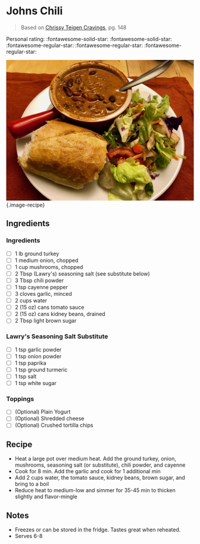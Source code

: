 # Johns Chili

> Based on [Chrissy Teigen Cravings], pg. 148

<!-- {cts} rating=2; (User can specify rating on scale of 1-5) -->

Personal rating: :fontawesome-solid-star: :fontawesome-solid-star: :fontawesome-regular-star: :fontawesome-regular-star: :fontawesome-regular-star:

<!-- {cte} -->

<!-- {cts} name_image=johns_chili.jpeg; (User can specify image name) -->

![johns_chili.jpeg](./johns_chili.jpeg){.image-recipe}

<!-- {cte} -->

## Ingredients

### Ingredients

- [ ] 1 lb ground turkey
- [ ] 1 medium onion, chopped
- [ ] 1 cup mushrooms, chopped
- [ ] 2 Tbsp (Lawry's) seasoning salt (see substitute below)
- [ ] 3 Tbsp chili powder
- [ ] 1 tsp cayenne pepper
- [ ] 3 cloves garlic, minced
- [ ] 2 cups water
- [ ] 2 (15 oz) cans tomato sauce
- [ ] 2 (15 oz) cans kidney beans, drained
- [ ] 2 Tbsp light brown sugar

### Lawry's Seasoning Salt Substitute

- [ ] 1 tsp garlic powder
- [ ] 1 tsp onion powder
- [ ] 1 tsp paprika
- [ ] 1 tsp ground turmeric
- [ ] 1 tsp salt
- [ ] 1 tsp white sugar

### Toppings

- [ ] (Optional) Plain Yogurt
- [ ] (Optional) Shredded cheese
- [ ] (Optional) Crushed tortilla chips

## Recipe

- Heat a large pot over medium heat. Add the ground turkey, onion, mushrooms, seasoning salt (or substitute), chili powder, and cayenne
- Cook for 8 min. Add the garlic and cook for 1 additional min
- Add 2 cups water, the tomato sauce, kidney beans, brown sugar, and bring to a boil
- Reduce heat to medium-low and simmer for 35-45 min to thicken slightly and flavor-mingle

## Notes

- Freezes or can be stored in the fridge. Tastes great when reheated.
- Serves 6-8

[chrissy teigen cravings]: https://www.penguinrandomhouse.com/books/252973/cravings-by-chrissy-teigen-with-adeena-sussman/
